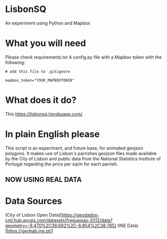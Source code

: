 # LisbonSQ
An experiment using Python and Mapbox

# What you will need 
Please check requirements.txt 
A config.py file with a Mapbox token with the following:

`# add this file to .gitignore`


`mapbox_token="YOUR_MAPBOXTOKEN"`

# What does it do?
This https://lisbonsq.herokuapp.com/ 

# In plain English please

This script is an experiment, and future base, for animated geojson polygons. 
It makes use of Lisbon's parrishes geojson files made available by the City of Lisbon and public data from the National Statistics Institute of Portugal regarding the price per sq/m for each parrish. 

## NOW USING REAL DATA 


# Data Sources
(City of Lisbon Open Data)[https://geodados-cml.hub.arcgis.com/datasets/freguesias-2012/data?geometry=-9.470%2C38.692%2C-8.854%2C38.785]
(INE Data)[https://geohab.ine.pt/]



